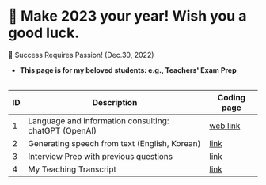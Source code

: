 # 🐰 Make 2023 your year! Wish you a good luck.
🙏 Success Requires Passion! (Dec.30, 2022)
- **This page is for my beloved students: e.g., Teachers' Exam Prep**

<Table of contents>

|ID|Description|Coding page|
|--|--|--|
| 1| Language and information consulting: chatGPT (OpenAI) | [web link](https://openai.com/blog/chatgpt/)|
| 2| Generating speech from text (English, Korean)|[link](https://github.com/MK316/Teachingapps/blob/main/SpeechGeneration.ipynb)|
| 3| Interview Prep with previous questions|[link](https://github.com/MK316/Teachingapps/blob/main/InterviewPrep.ipynb)|
|4| My Teaching Transcript | [link](https://github.com/MK316/Teachingapps/blob/main/TeacherTalk.ipynb)|
  
